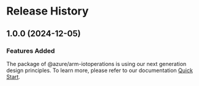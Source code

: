 # Release History
    
## 1.0.0 (2024-12-05)

### Features Added

The package of @azure/arm-iotoperations is using our next generation design principles. To learn more, please refer to our documentation [Quick Start](https://aka.ms/azsdk/js/mgmt/quickstart).
